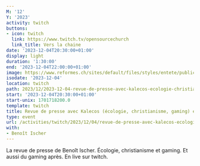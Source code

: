 ```yaml
---
M: '12'
Y: '2023'
activity: twitch
buttons:
- icon: twitch
  link: https://www.twitch.tv/opensourcechurch
  link_title: Vers la chaine
date: '2023-12-04T20:30:00+01:00'
display: light
duration: '1:30:00'
end: '2023-12-04T22:00:00+01:00'
image: https://www.reformes.ch/sites/default/files/styles/entete/public/data/images/comm/257/Beno%C3%AEt%20Ischer.jpg
isodate: '2023-12-04'
location: twitch
path: 2023/12/2023-12-04-revue-de-presse-avec-kalecos-ecologie-christianisme-gaming-et-gaming.md
start: '2023-12-04T20:30:00+01:00'
start-unix: 1701718200.0
template: twitch
title: Revue de presse avec Kalecos (écologie, christianisme, gaming) et gaming
type: event
url: /activities/twitch/2023/12/04/revue-de-presse-avec-kalecos-ecologie-christianisme-gaming-et-gaming
with:
- Benoît Ischer
---
```

La revue de presse de Benoît Ischer. Écologie, christianisme et gaming. Et aussi du gaming après. En live sur twitch.